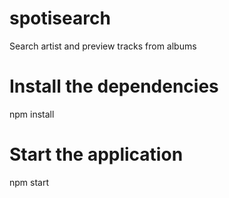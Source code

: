 # spotisearch
Search artist and preview tracks from albums


# Install the dependencies

npm install

# Start the application

npm start
